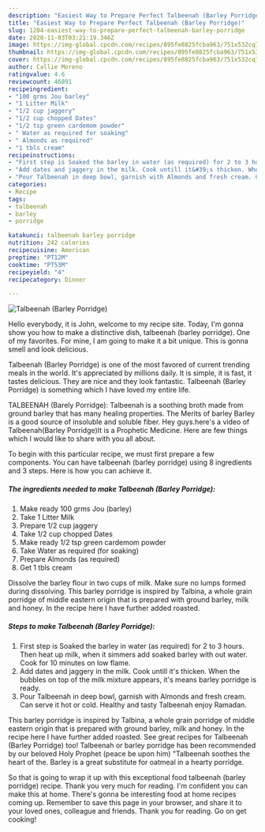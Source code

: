 ```yaml
---
description: "Easiest Way to Prepare Perfect Talbeenah (Barley Porridge)"
title: "Easiest Way to Prepare Perfect Talbeenah (Barley Porridge)"
slug: 1204-easiest-way-to-prepare-perfect-talbeenah-barley-porridge
date: 2020-11-03T03:21:19.346Z
image: https://img-global.cpcdn.com/recipes/895fe8825fcba963/751x532cq70/talbeenah-barley-porridge-recipe-main-photo.jpg
thumbnail: https://img-global.cpcdn.com/recipes/895fe8825fcba963/751x532cq70/talbeenah-barley-porridge-recipe-main-photo.jpg
cover: https://img-global.cpcdn.com/recipes/895fe8825fcba963/751x532cq70/talbeenah-barley-porridge-recipe-main-photo.jpg
author: Callie Moreno
ratingvalue: 4.6
reviewcount: 46891
recipeingredient:
- "100 grms Jou barley"
- "1 Litter Milk"
- "1/2 cup jaggery"
- "1/2 cup chopped Dates"
- "1/2 tsp green cardemom powder"
- " Water as required for soaking"
- " Almonds as required"
- "1 tbls cream"
recipeinstructions:
- "First step is Soaked the barley in water (as required) for 2 to 3 hours. Then heat up milk, when it simmers add soaked barley with out water. Cook for 10 minutes on low flame."
- "Add dates and jaggery in the milk. Cook untill it&#39;s thicken. When the bubbles on top of the milk mixture appears, it&#39;s means barley porridge is ready."
- "Pour Talbeenah in deep bowl, garnish with Almonds and fresh cream. Can serve it hot or cold. Healthy and tasty Talbeenah enjoy Ramadan."
categories:
- Recipe
tags:
- talbeenah
- barley
- porridge

katakunci: talbeenah barley porridge 
nutrition: 242 calories
recipecuisine: American
preptime: "PT12M"
cooktime: "PT53M"
recipeyield: "4"
recipecategory: Dinner

---
```



![Talbeenah (Barley Porridge)](https://img-global.cpcdn.com/recipes/895fe8825fcba963/751x532cq70/talbeenah-barley-porridge-recipe-main-photo.jpg)

Hello everybody, it is John, welcome to my recipe site. Today, I'm gonna show you how to make a distinctive dish, talbeenah (barley porridge). One of my favorites. For mine, I am going to make it a bit unique. This is gonna smell and look delicious.

Talbeenah (Barley Porridge) is one of the most favored of current trending meals in the world. It's appreciated by millions daily. It is simple, it is fast, it tastes delicious. They are nice and they look fantastic. Talbeenah (Barley Porridge) is something which I have loved my entire life.

TALBEENAH (Barely Porridge): Talbeenah is a soothing broth made from ground barley that has many healing properties. The Merits of barley Barley is a good source of insoluble and soluble fiber. Hey guys.here&#39;s a video of Talbeenah(Barley Porridge)It is a Prophetic Medicine. Here are few things which I would like to share with you all about.


To begin with this particular recipe, we must first prepare a few components. You can have talbeenah (barley porridge) using 8 ingredients and 3 steps. Here is how you can achieve it.

<!--inarticleads1-->

##### The ingredients needed to make Talbeenah (Barley Porridge):

1. Make ready 100 grms Jou (barley)
1. Take 1 Litter Milk
1. Prepare 1/2 cup jaggery
1. Take 1/2 cup chopped Dates
1. Make ready 1/2 tsp green cardemom powder
1. Take  Water as required (for soaking)
1. Prepare  Almonds (as required)
1. Get 1 tbls cream


Dissolve the barley flour in two cups of milk. Make sure no lumps formed during dissolving. This barley porridge is inspired by Talbina, a whole grain porridge of middle eastern origin that is prepared with ground barley, milk and honey. In the recipe here I have further added roasted. 

<!--inarticleads2-->

##### Steps to make Talbeenah (Barley Porridge):

1. First step is Soaked the barley in water (as required) for 2 to 3 hours. Then heat up milk, when it simmers add soaked barley with out water. Cook for 10 minutes on low flame.
1. Add dates and jaggery in the milk. Cook untill it&#39;s thicken. When the bubbles on top of the milk mixture appears, it&#39;s means barley porridge is ready.
1. Pour Talbeenah in deep bowl, garnish with Almonds and fresh cream. Can serve it hot or cold. Healthy and tasty Talbeenah enjoy Ramadan.


This barley porridge is inspired by Talbina, a whole grain porridge of middle eastern origin that is prepared with ground barley, milk and honey. In the recipe here I have further added roasted. See great recipes for Talbeenah (Barley Porridge) too! Talbeenah or barley porridge has been recommended by our beloved Holy Prophet (peace be upon him) &#34;Talbeenah soothes the heart of the. Barley is a great substitute for oatmeal in a hearty porridge. 

So that is going to wrap it up with this exceptional food talbeenah (barley porridge) recipe. Thank you very much for reading. I'm confident you can make this at home. There's gonna be interesting food at home recipes coming up. Remember to save this page in your browser, and share it to your loved ones, colleague and friends. Thank you for reading. Go on get cooking!
